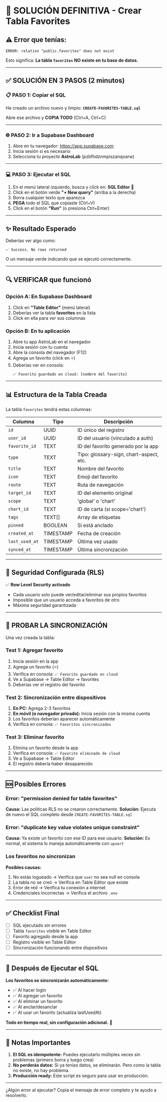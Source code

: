 # 🚀 SOLUCIÓN DEFINITIVA - Crear Tabla Favorites

## ⚠️ Error que tenías:
```
ERROR: relation "public.favorites" does not exist
```

Esto significa: **La tabla `favorites` NO existe en tu base de datos.**

---

## ✅ SOLUCIÓN EN 3 PASOS (2 minutos)

### 📋 PASO 1: Copiar el SQL

He creado un archivo nuevo y limpio: **`CREATE-FAVORITES-TABLE.sql`**

Abre ese archivo y **COPIA TODO** (Ctrl+A, Ctrl+C)

---

### 🌐 PASO 2: Ir a Supabase Dashboard

1. Abre en tu navegador: https://app.supabase.com
2. Inicia sesión si es necesario
3. Selecciona tu proyecto **AstroLab** (pzbfhdznmpiszanqoarw)

---

### 💻 PASO 3: Ejecutar el SQL

1. En el menú lateral izquierdo, busca y click en: **SQL Editor** 📝
2. Click en el botón verde **"+ New query"** (arriba a la derecha)
3. Borra cualquier texto que aparezca
4. **PEGA** todo el SQL que copiaste (Ctrl+V)
5. Click en el botón **"Run"** (o presiona Ctrl+Enter)

---

## ✨ Resultado Esperado

Deberías ver algo como:

```
✅ Success. No rows returned
```

O un mensaje verde indicando que se ejecutó correctamente.

---

## 🔍 VERIFICAR que funcionó

### Opción A: En Supabase Dashboard
1. Click en **"Table Editor"** (menú lateral)
2. Deberías ver la tabla **favorites** en la lista
3. Click en ella para ver sus columnas

### Opción B: En tu aplicación
1. Abre tu app AstroLab en el navegador
2. Inicia sesión con tu cuenta
3. Abre la consola del navegador (F12)
4. Agrega un favorito (click en ⭐)
5. Deberías ver en consola:
   ```
   ✅ Favorito guardado en cloud: [nombre del favorito]
   ```

---

## 📊 Estructura de la Tabla Creada

La tabla `favorites` tendrá estas columnas:

| Columna | Tipo | Descripción |
|---------|------|-------------|
| `id` | UUID | ID único del registro |
| `user_id` | UUID | ID del usuario (vinculado a auth) |
| `favorite_id` | TEXT | ID del favorito generado por la app |
| `type` | TEXT | Tipo: glossary-sign, chart-aspect, etc. |
| `title` | TEXT | Nombre del favorito |
| `icon` | TEXT | Emoji del favorito |
| `route` | TEXT | Ruta de navegación |
| `target_id` | TEXT | ID del elemento original |
| `scope` | TEXT | 'global' o 'chart' |
| `chart_id` | TEXT | ID de carta (si scope='chart') |
| `tags` | TEXT[] | Array de etiquetas |
| `pinned` | BOOLEAN | Si está anclado |
| `created_at` | TIMESTAMP | Fecha de creación |
| `last_used_at` | TIMESTAMP | Última vez usado |
| `synced_at` | TIMESTAMP | Última sincronización |

---

## 🔐 Seguridad Configurada (RLS)

✅ **Row Level Security activado**
- Cada usuario solo puede ver/editar/eliminar sus propios favoritos
- Imposible que un usuario acceda a favoritos de otro
- Máxima seguridad garantizada

---

## 🧪 PROBAR LA SINCRONIZACIÓN

Una vez creada la tabla:

### Test 1: Agregar favorito
1. Inicia sesión en la app
2. Agrega un favorito (⭐)
3. Verifica en consola: `✅ Favorito guardado en cloud`
4. Ve a Supabase → Table Editor → favorites
5. Deberías ver el registro del favorito

### Test 2: Sincronización entre dispositivos
1. **En PC:** Agrega 2-3 favoritos
2. **En móvil (o navegador privado):** Inicia sesión con la misma cuenta
3. Los favoritos deberían aparecer automáticamente
4. Verifica en consola: `✅ Favoritos sincronizados`

### Test 3: Eliminar favorito
1. Elimina un favorito desde la app
2. Verifica en consola: `✅ Favorito eliminado de cloud`
3. Ve a Supabase → Table Editor
4. El registro debería haber desaparecido

---

## 🆘 Posibles Errores

### Error: "permission denied for table favorites"
**Causa:** Las políticas RLS no se crearon correctamente.
**Solución:** Ejecuta de nuevo el SQL completo desde `CREATE-FAVORITES-TABLE.sql`

### Error: "duplicate key value violates unique constraint"
**Causa:** Ya existe un favorito con ese ID para ese usuario.
**Solución:** Es normal, el sistema lo maneja automáticamente con `upsert`

### Los favoritos no sincronizan
**Posibles causas:**
1. No estás logueado → Verifica que `user` no sea null en consola
2. La tabla no se creó → Verifica en Table Editor que existe
3. Error de red → Verifica tu conexión a internet
4. Credenciales incorrectas → Verifica el archivo `.env`

---

## ✅ Checklist Final

- [ ] SQL ejecutado sin errores
- [ ] Tabla `favorites` visible en Table Editor
- [ ] Favorito agregado desde la app
- [ ] Registro visible en Table Editor
- [ ] Sincronización funcionando entre dispositivos

---

## 🎉 Después de Ejecutar el SQL

**Los favoritos se sincronizarán automáticamente:**
- ✅ Al hacer login
- ✅ Al agregar un favorito
- ✅ Al eliminar un favorito
- ✅ Al anclar/desanclar
- ✅ Al usar un favorito (actualiza lastUsedAt)

**Todo en tiempo real, sin configuración adicional.** 🚀

---

## 📝 Notas Importantes

1. **El SQL es idempotente:** Puedes ejecutarlo múltiples veces sin problemas (primero borra y luego crea)
2. **No perderás datos:** Si ya tenías datos, se eliminarán. Pero como la tabla no existe, no hay problema.
3. **Producción ready:** Este script es seguro para usar en producción.

---

¿Algún error al ejecutar? Copia el mensaje de error completo y te ayudo a resolverlo.
